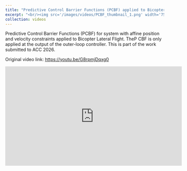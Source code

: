 ```yaml
---
title: "Predictive Control Barrier Functions (PCBF) applied to Bicopter Lateral Flight"
excerpt: "<br/><img src='/images/videos/PCBF_thumbnail_1.png' width='752' height='423'>"
collection: videos
---
```


Predictive Control Barrier Functions (PCBF) for system with affine position and velocity constraints applied to Bicopter Lateral Flight. TheP CBF is only applied at the output of the outer-loop controller. This is part of the work submitted to ACC 2026.

Original video link: <a href = "https://youtu.be/G8rpmjDqxg0"> https://youtu.be/G8rpmjDqxg0 </a>

<iframe width="560" height="315" 
    src="https://www.youtube.com/embed/G8rpmjDqxg0?si=wGgq4ESGzDlbzesT" 
    title="YouTube video player" 
    frameborder="0" 
    allow="accelerometer; autoplay; clipboard-write; encrypted-media; gyroscope; picture-in-picture; web-share" 
    referrerpolicy="strict-origin-when-cross-origin" 
    allowfullscreen>
</iframe>